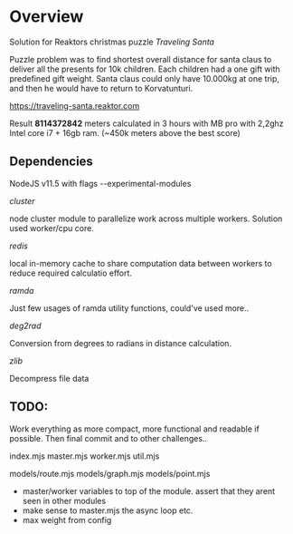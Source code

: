 # Overview

Solution for Reaktors christmas puzzle _Traveling Santa_

Puzzle problem was to find shortest overall distance for santa claus to deliver all the presents for 10k children. Each children had a one gift with predefined gift weight. Santa claus could only have 10.000kg at one trip, and then he would have to return to Korvatunturi.

https://traveling-santa.reaktor.com

Result **8114372842** meters calculated in 3 hours with MB pro with 2,2ghz Intel core i7 + 16gb ram. (~450k meters above the best score)

## Dependencies

NodeJS v11.5 with flags --experimental-modules

*cluster*

node cluster module to parallelize work across multiple workers. Solution used worker/cpu core.

*redis* 

local in-memory cache to share computation data between workers to reduce required calculatio effort.

*ramda*

Just few usages of ramda utility functions, could've used more..

*deg2rad*

Conversion from degrees to radians in distance calculation.

*zlib* 

Decompress file data

## TODO:

Work everything as more compact, more functional and readable if possible. Then final commit and to other challenges..

index.mjs
master.mjs
worker.mjs
util.mjs

models/route.mjs
models/graph.mjs
models/point.mjs

- master/worker variables to top of the module. assert that they arent seen in other modules
- make sense to master.mjs the async loop etc.
- max weight from config